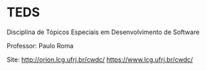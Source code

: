 # TEDS
Disciplina de Tópicos Especiais em Desenvolvimento de Software

Professor: Paulo Roma

Site: http://orion.lcg.ufrj.br/cwdc/
      https://www.lcg.ufrj.br/cwdc/
